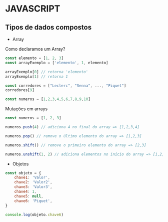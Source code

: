 # JAVASCRIPT

## Tipos de dados compostos

-   Array

Como declaramos um Array?

```js
const elemento = [1, 2, 3]
const arrayExemplo = ['elemento', 1, elemento]

arrayExemplo[0] // retorna 'elemento'
arrayExemplo[1] // retorna 1

const corredores = ["Leclerc", "Senna", ..., "Piquet"]
corredores[9]

const numeros = [1,2,3,4,5,6,7,8,9,10]
```

Mutações em arrays

```js
const numeros = [1, 2, 3]

numeros.push(4) // adiciona 4 no final do array => [1,2,3,4]

numeros.pop() // remove o último elemento do array => [1,2,3]

numeros.shift() // remove o primeiro elemento do array => [2,3]

numeros.unshift(1, 2) // adiciona elementos no início do array => [1,2,2,3]
```

-   Objetos

```js
const objeto = {
    chave1: 'Valor',
    chave2: 'Valor2',
    chave3: 'Valor3',
    chave4: 1,
    chave5: null,
    chave6: 'Piquet',
}

console.log(objeto.chave6)
```
